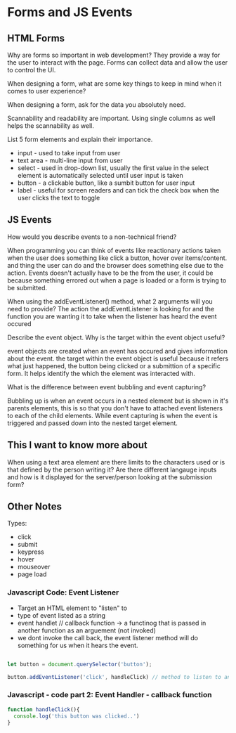 # Forms and JS Events

## HTML Forms

Why are forms so important in web development?
They provide a way for the user to interact with the page. Forms can collect data and allow the user to control the UI.

When designing a form, what are some key things to keep in mind when it comes to user experience?

When designing a form, ask for the data you absolutely need.

Scannability and readability are important. Using single columns as well helps the scannability as well.

List 5 form elements and explain their importance.

* input - used to take input from user
* text area - multi-line input from user
* select - used in drop-down list, usually the first value in the select element is automatically selected until user input is taken
* button - a clickable button, like a sumbit button for user input
* label - useful for screen readers and can tick the check box when the user clicks the text to toggle

## JS Events

How would you describe events to a non-technical friend?

When programming you can think of events like reactionary actions taken when the user does something like click a button, hover over items/content. and thing the user can do and the browser does something else due to the action. Events doesn't actually have to be the from the user, it could be because something errored out when a page is loaded or a form is trying to be submitted.

When using the addEventListener() method, what 2 arguments will you need to provide?
The action the addEventListener is looking for and the function you are wanting it to take when the listener has heard the event occured

Describe the event object. Why is the target within the event object useful?

event objects are created when an event has occured and gives information about the event. the target within the event object is useful because it refers what just happened, the button being clicked or a submittion of a specific form. It helps identify  the which the element was interacted with.

What is the difference between event bubbling and event capturing?

Bubbling up is when an event occurs in a nested element but is shown in it's parents elements, this is so that you don't have to attached event listeners to each of the child elements. While event capturing is when the event is triggered and passed down into the nested target element.

## This I want to know more about

When using a text area element are there limits to the characters used or is that defined by the person writing it?
Are there different langauge inputs and how is it displayed for the server/person looking at the submission form?

## Other Notes

Types:
* click
* submit
* keypress
* hover
* mouseover
* page load

### Javascript Code: Event Listener

- Target an HTML element to "listen" to
- type of event listed as a string
- event handlet // callback function -> a functinog that is passed in another function as an arguement (not invoked)
- we dont invoke the call back, the event listener method will do something for us when it hears the event.


```javascript

let button = document.querySelector('button');

button.addEventListener('click', handleClick) // method to listen to an HTML element

```

### Javascript - code part 2: Event Handler - callback function

``` javascript
function handleClick(){
  console.log('this button was clicked..')
}
```

